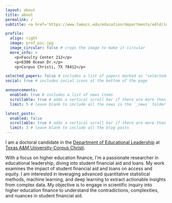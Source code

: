 ```yaml
---
layout: about
title: about
permalink: /
subtitle: <a href='https://www.tamucc.edu/education/departments/edld/index.php'>Department of Educational Leadership</a>.

profile:
  align: right
  image: prof_pic.jpg
  image_circular: false # crops the image to make it circular
  more_info: >
    <p>Faculty Center 212</p>
    <p>6300 Ocean Dr.</p>
    <p>Corpus Christi, TX 78412</p>

selected_papers: false # includes a list of papers marked as "selected={true}"
social: true # includes social icons at the bottom of the page

announcements:
  enabled: true # includes a list of news items
  scrollable: true # adds a vertical scroll bar if there are more than 3 news items
  limit: 5 # leave blank to include all the news in the `_news` folder

latest_posts:
  enabled: false
  scrollable: true # adds a vertical scroll bar if there are more than 3 new posts items
  limit: 3 # leave blank to include all the blog posts
---
```


I am a doctoral candidate in the [Department of Educational Leadership](https://www.tamucc.edu/education/departments/edld/index.php) at [Texas A&M University-Corpus Christi](https://www.tamucc.edu/).

 

With a focus on higher education finance, I'm a passionate researcher in educational leadership, diving into student financial aid and loans. My work examines the impact of student financial aid and loans on access and equity. I am interested in leveraging advanced quantitative statistical methods, machine learning, and deep learning to extract actionable insights from complex data. My objective is to engage in scientific inquiry into higher education finance to understand the contradictions, complexities, and nuances in student financial aid. 



